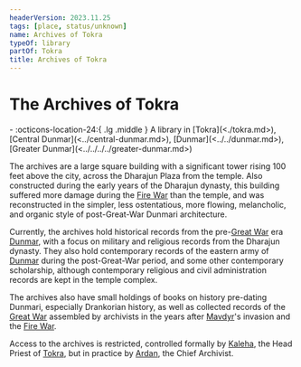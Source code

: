 ```yaml
---
headerVersion: 2023.11.25
tags: [place, status/unknown]
name: Archives of Tokra
typeOf: library
partOf: Tokra
title: Archives of Tokra
---
```


# The Archives of Tokra
<div class="grid cards ext-narrow-margin ext-one-column" markdown>
-    :octicons-location-24:{ .lg .middle } A library in [Tokra](<./tokra.md>), [Central Dunmar](<../central-dunmar.md>), [Dunmar](<../../dunmar.md>), [Greater Dunmar](<../../../../greater-dunmar.md>)  
</div>


The archives are a large square building with a significant tower rising 100 feet above the city, across the Dharajun Plaza from the temple. Also constructed during the early years of the Dharajun dynasty, this building suffered more damage during the [Fire War](<../../../../../../events/1500s/fire-war.md>) than the temple, and was reconstructed in the simpler, less ostentatious, more flowing, melancholic, and organic style of post-Great-War Dunmari architecture.

Currently, the archives hold historical records from the pre-[Great War](<../../../../../../events/1500s/great-war.md>) era [Dunmar](<../../dunmar.md>), with a focus on military and religious records from the Dharajun dynasty. They also hold contemporary records of the eastern army of [Dunmar](<../../dunmar.md>) during the post-Great-War period, and some other contemporary scholarship, although contemporary religious and civil administration records are kept in the temple complex.

The archives also have small holdings of books on history pre-dating Dunmari, especially Drankorian history, as well as collected records of the [Great War](<../../../../../../events/1500s/great-war.md>) assembled by archivists in the years after [Mavdyr](<../../../../../../people/historical-figures/mavdyr.md>)'s invasion and the [Fire War](<../../../../../../events/1500s/fire-war.md>).

Access to the archives is restricted, controlled formally by [Kaleha](<../../../../../../people/dunmari/kaleha.md>), the Head Priest of [Tokra](<./tokra.md>), but in practice by [Ardan](<../../../../../../people/dunmari/ardan.md>), the Chief Archivist. 

